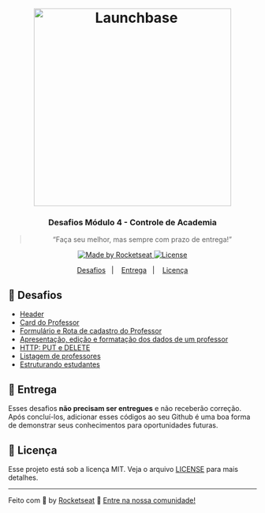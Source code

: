 <h1 align="center">
    <img alt="Launchbase" src="https://storage.googleapis.com/golden-wind/bootcamp-launchbase/logo.png" width="400px" />
</h1>

<h3 align="center">
  Desafios Módulo 4 - Controle de Academia
</h3>

<blockquote align="center">“Faça seu melhor, mas sempre com prazo de entrega!”</blockquote>

<p align="center">

  <a href="https://rocketseat.com.br">
    <img alt="Made by Rocketseat" src="https://img.shields.io/badge/made%20by-Rocketseat-%23F8952D">
  </a>

  <a href="LICENSE" >
    <img alt="License" src="https://img.shields.io/badge/license-MIT-%23F8952D">
  </a>

</p>

<p align="center">
  <a href="#rocket-desafios">Desafios</a>&nbsp;&nbsp;&nbsp;|&nbsp;&nbsp;&nbsp;
  <a href="#calendar-entrega">Entrega</a>&nbsp;&nbsp;&nbsp;|&nbsp;&nbsp;&nbsp;
  <a href="#memo-licença">Licença</a>
</p>

## :rocket: Desafios

- [Header](https://github.com/imsantosrodrigo/bootcamp-launchbase/tree/master/06-controle-academia/desafios/desafio-04-1)
- [Card do Professor](https://github.com/imsantosrodrigo/bootcamp-launchbase/tree/master/06-controle-academia/desafios/desafio-04-2)
- [Formulário e Rota de cadastro do Professor](https://github.com/imsantosrodrigo/bootcamp-launchbase/tree/master/06-controle-academia/desafios/desafio-04-3)
- [Apresentação, edição e formatação dos dados de um professor](https://github.com/imsantosrodrigo/bootcamp-launchbase/tree/master/06-controle-academia/desafios/desafio-04-4)
- [HTTP: PUT e DELETE](https://github.com/imsantosrodrigo/bootcamp-launchbase/tree/master/06-controle-academia/desafios/desafio-04-5)
- [Listagem de professores](https://github.com/imsantosrodrigo/bootcamp-launchbase/tree/master/06-controle-academia/desafios/desafio-04-6)
- [Estruturando estudantes](https://github.com/imsantosrodrigo/bootcamp-launchbase/tree/master/06-controle-academia/desafios/desafio-04-7)

## :calendar: Entrega

Esses desafios **não precisam ser entregues** e não receberão correção. Após concluí-los, adicionar esses códigos ao seu Github é uma boa forma de demonstrar seus conhecimentos para oportunidades futuras.

## :memo: Licença

Esse projeto está sob a licença MIT. Veja o arquivo [LICENSE](https://github.com/Rocketseat/bootcamp-launchbase-desafios-04/blob/master/LICENSE) para mais detalhes.

---

Feito com :purple_heart: by [Rocketseat](https://rocketseat.com.br) :wave: [Entre na nossa comunidade!](https://discordapp.com/invite/gCRAFhc)
